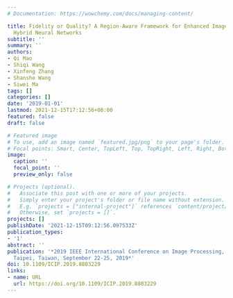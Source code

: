```yaml
---
# Documentation: https://wowchemy.com/docs/managing-content/

title: Fidelity or Quality? A Region-Aware Framework for Enhanced Image Decoding via
  Hybrid Neural Networks
subtitle: ''
summary: ''
authors:
- Qi Mao
- Shiqi Wang
- Xinfeng Zhang
- Shanshe Wang
- Siwei Ma
tags: []
categories: []
date: '2019-01-01'
lastmod: 2021-12-15T17:12:56+08:00
featured: false
draft: false

# Featured image
# To use, add an image named `featured.jpg/png` to your page's folder.
# Focal points: Smart, Center, TopLeft, Top, TopRight, Left, Right, BottomLeft, Bottom, BottomRight.
image:
  caption: ''
  focal_point: ''
  preview_only: false

# Projects (optional).
#   Associate this post with one or more of your projects.
#   Simply enter your project's folder or file name without extension.
#   E.g. `projects = ["internal-project"]` references `content/project/deep-learning/index.md`.
#   Otherwise, set `projects = []`.
projects: []
publishDate: '2021-12-15T09:12:56.097533Z'
publication_types:
- '1'
abstract: ''
publication: '*2019 IEEE International Conference on Image Processing, ICIP 2019,
  Taipei, Taiwan, September 22-25, 2019*'
doi: 10.1109/ICIP.2019.8803229
links:
- name: URL
  url: https://doi.org/10.1109/ICIP.2019.8803229
---
```

